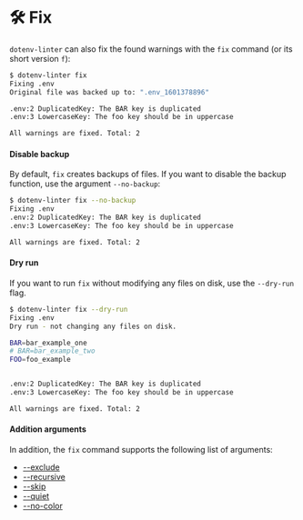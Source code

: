 # 🛠 Fix

`dotenv-linter` can also fix the found warnings with the `fix` command (or its short version `f`):

```bash
$ dotenv-linter fix
Fixing .env
Original file was backed up to: ".env_1601378896"

.env:2 DuplicatedKey: The BAR key is duplicated
.env:3 LowercaseKey: The foo key should be in uppercase

All warnings are fixed. Total: 2
```

#### Disable backup

By default, `fix` creates backups of files. If you want to disable the backup function, use the argument `--no-backup`:

```bash
$ dotenv-linter fix --no-backup
Fixing .env
.env:2 DuplicatedKey: The BAR key is duplicated
.env:3 LowercaseKey: The foo key should be in uppercase

All warnings are fixed. Total: 2
```

#### Dry run

If you want to run `fix` without modifying any files on disk, use the `--dry-run` flag.

```bash
$ dotenv-linter fix --dry-run
Fixing .env
Dry run - not changing any files on disk.

BAR=bar_example_one
# BAR=bar_example_two
FOO=foo_example


.env:2 DuplicatedKey: The BAR key is duplicated
.env:3 LowercaseKey: The foo key should be in uppercase

All warnings are fixed. Total: 2
```

#### Addition arguments

In addition, the `fix` command supports the following list of arguments:
* [--exclude](/usage/check?id=exclude-files)
* [--recursive](/usage/check?id=recursive-check)
* [--skip](/usage/check?id=skip-checks)
* [--quiet](/usage/check?id=quiet-mode)
* [--no-color](/usage/check?id=disable-colored-output)
